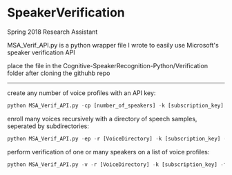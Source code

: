 # SpeakerVerification
Spring 2018 Research Assistant 

MSA_Verif_API.py is a python wrapper file I wrote to easily use Microsoft's speaker verification API

place the file in the Cognitive-SpeakerRecognition-Python/Verification folder after cloning the githuhb repo

___

create any number of voice profiles with an API key:
```Python
python MSA_Verif_API.py -cp [number_of_speakers] -k [subscription_key]
```
enroll many voices recursively with a directory of speech samples, seperated by subdirectories:
```Python
python MSA_Verif_API.py -ep -r [VoiceDirectory] -k [subscription_key] -f [ID_List.txt]
```
perform verification of one or many speakers on a list of voice profiles:
```Python
python MSA_Verif_API.py -v -r [VoiceDirectory] -k [subscription_key] -f [ID_List.txt]
```
